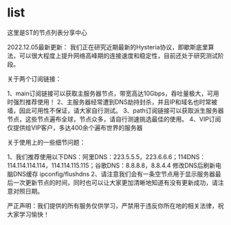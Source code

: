 # list
这里是ST的节点列表分享中心

2022.12.05最新更新：
我们正在研究近期最新的Hysteria协议，即歇斯底里算法，可以很大程度上提升网络高峰期的连接速度和稳定性，目前还处于研究测试阶段。

关于两个订阅链接：

1、main订阅链接可以获取主服务器节点，带宽高达10Gbps，吞吐量极大，可用时强烈推荐使用！
2、主服务器经常遭到DNS劫持封杀，并且IP和域名也时常被墙，因此可用性不保证，请大家自行测试。
3、path订阅链接可以获取派生服务器节点，这些节点遍布全球，节点众多，请自行测速挑选最佳的使用。
4、VIP订阅仅提供给VIP客户，多达400余个遍布世界的服务器

关于使用上的一些细节问题：

1、我们推荐使用以下DNS：阿里DNS：223.5.5.5，223.6.6.6；114DNS：114.114.114.114，114.114.115.115；谷歌DNS：8.8.8.8，8.8.4.4
     修改DNS后刷新电脑DNS缓存 ipconfig/flushdns
2、请注意我们会有一条空节点用于显示服务器最后一次更新节点的时间，同时也可以让大家更加清晰地知道有没有更新成功，请注意对照日期。

严正声明：我们提供的所有服务仅供学习，严禁用于违反你所在地的相关法律，祝大家学习愉快！